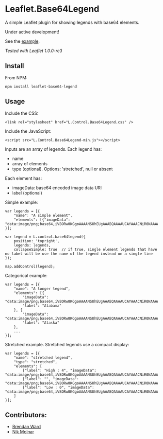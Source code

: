 # Leaflet.Base64Legend

A simple Leaflet plugin for showing legends with base64 elements.

Under active development!


See the [example](//consbio.github.io/Leaflet.Base64Legend).

*Tested with Leaflet 1.0.0-rc3*



## Install

From NPM:

```
npm install leaflet-base64-legend
```


## Usage

Include the CSS:

```
<link rel="stylesheet" href="L.Control.Base64Legend.css" />
```


Include the JavaScript:

```
<script src="L.Control.Base64Legend-min.js"></script>
```


Inputs are an array of legends.  Each legend has:
* name
* array of elements
* type (optional).  Options: 'stretched', null or absent


Each element has:
* imageData: base64 encoded image data URI
* label (optional)


Simple example:
```
var legends = [{
    "name": "A simple element",
    "elements": [{"imageData": "data:image/png;base64,iVBORw0KGgoAAAANSUhEUgAAABQAAAAUCAYAAACNiR0NAAAAAXNSR0IB2cksfwAAAAlwSFlzAAAOxAAADsQBlSsOGwAAAO5JREFUOI3NlD0OgzAMhd+AIliYsnhHbD4Np+QwnVgjBq4QIeypHarQ0ECBlqFvc5R8evFf1rbtHRcqi4O+7zGO4+bluq4hIhiGIYmZ+QXsug4AYK39CBQR5HmexOE9My8dEhGIaPdbwU1Q0zQQkZdDay2maQIAlGUJY8wuFAC891DVhfMsOAsyxqCqqkNA5xxUdc7p/OU4B78q27/yBTDO4SXAI5U9Bfz/HP6quAaXAOMaXALcnGXgOU7OuUMg731ylgBVFap6yuFqDuMVRkRzvCVmXuzPxT6M++/MxBRFkezP2eF7Ux9p8pX9eXsAPNt0X7NgcsoAAAAASUVORK5CYII="}]
}];

var legend = L.control.base64legend({
    position: 'topright',
    legends: legends,
    collapseSimple: true  // if true, single element legends that have no label will be use the name of the legend instead on a single line
});

map.addControl(legend);
```


Categorical example:
```
var legends = [{
    "name": "A longer legend",
    "elements": [{
        "imageData": "data:image/png;base64,iVBORw0KGgoAAAANSUhEUgAAABQAAAAUCAYAAACNiR0NAAAAAXNSR0IB2cksfwAAAAlwSFlzAAAOxAAADsQBlSsOGwAAAHJJREFUOI1jYaAyYIExcnJyGigxaMqUKQ1wA3Nychq0VAXrRYS5yDLs/uNPDDk5OQxTpkxpgLtQRJiLQVNNlGwXPn76mQHuQmqCUQNHDRw1cJgZeP/xJ7INefP2G6qBU6ZMacjJyYEXQeQAlAIWWYBSAABjPiDfvMzQCwAAAABJRU5ErkJggg==",
        "label": "Alabama"
    }, {
        "imageData": "data:image/png;base64,iVBORw0KGgoAAAANSUhEUgAAABQAAAAUCAYAAACNiR0NAAAAAXNSR0IB2cksfwAAAAlwSFlzAAAOxAAADsQBlSsOGwAAAHZJREFUOI3t1LEJgDAUBNArLBTcIOAQgiC40u3gH+JWS+wFRxBbK4NpEyvJVZ9fPK66Bh+neQ6SVgJJsgiStGU+V+euLMyHHiQhyWJD5y5M457Zb4DfWsSGX6aCFazgz0AfegBDFnIcXQpKMpJxgnKSDOz7UZobwRof/EtWWjIAAAAASUVORK5CYII=",
        "label": "Alaska"
    },
    ...
}];
```



Stretched example.  Stretched legends use a compact display:
```
var legends = [{
    "name": "stretched legend",
    "type": "stretched",
    "elements": [
        {"label": "High : 4", "imageData": "data:image/png;base64,iVBORw0KGgoAAAANSUhEUgAAABQAAAAUCAYAAACNiR0NAAAAAXNSR0IB2cksfwAAAAlwSFlzAAAOxAAADsQBlSsOGwAAAF1JREFUOI2t0sENgDAMQ9E4pHULF5iA/cdjgKos8T3Ak5y4vtc7wJQekoso3TR40eDJiqVhFgx3FtRoMDgPFgwXC2rClaPBX5bhGyYNrgGDKnqHThZc9A6zw+CGwR+9jAZatYouQAAAAABJRU5ErkJggg=="},
        {"label": "", "imageData": "data:image/png;base64,iVBORw0KGgoAAAANSUhEUgAAABQAAAAUCAYAAACNiR0NAAAAAXNSR0IB2cksfwAAAAlwSFlzAAAOxAAADsQBlSsOGwAAAFdJREFUOI2t0oENgDAIRFGiQDd0Y3dqCngu8TvAC/dT3+8jA59bOumZ27pZUAmD+GQFPpm+kG74rWRBBT1ZFwvWwA1rggV74IY9dMOGGx5+MgwWD7Lf5gdcuB2P8+YnfgAAAABJRU5ErkJggg=="},
        {"label": "Low : 0", "imageData": "data:image/png;base64,iVBORw0KGgoAAAANSUhEUgAAABQAAAAUCAYAAACNiR0NAAAAAXNSR0IB2cksfwAAAAlwSFlzAAAOxAAADsQBlSsOGwAAAFpJREFUOI2t0oENgCAMRFHU7j+CqzgIYxgjkIIu8TrAz/Xux1XPr8CLnLvklRjzsMBMDOw64dTAvsICh+5waG34KDwhF5u/3JYeRWvTEid8dYf32izw4StjsX/siyj7Hs38/gAAAABJRU5ErkJggg=="}
    ]
}];
```



## Contributors:
* [Brendan Ward](https://github.com/brendan-ward)
* [Nik Molnar](https://github.com/nikmolnar)